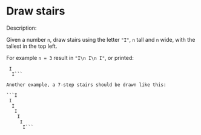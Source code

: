 # Draw stairs
Description:

Given a number ```n```, draw stairs using the letter ```"I"```, ```n``` tall and ```n``` wide, with the tallest in the top left.

For example ```n = 3``` result in ```"I\n I\n I"```, or printed:

```I
 I
  I```

Another example, a 7-step stairs should be drawn like this:

```I
 I
  I
   I
    I
     I
      I```